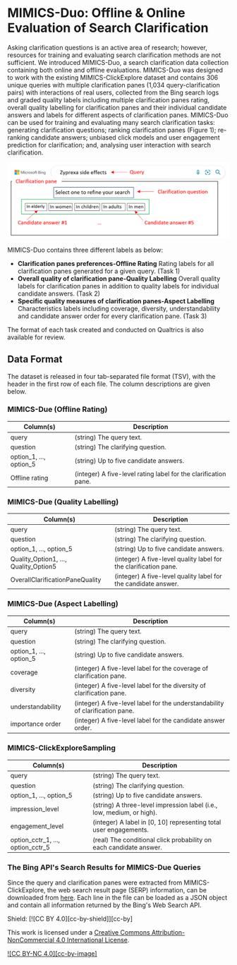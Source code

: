 # MIMICS-Duo: Offline & Online Evaluation of Search Clarification
Asking clarification questions is an active area of research; however, resources for training and evaluating search clarification methods are not sufficient. We introduced MIMICS-Duo, a search clarification data collection containing both online and offline evaluations. 
MIMICS-Duo was designed to work with the existing MIMICS-ClickExplore dataset and contains 306 unique queries with multiple clarification panes (1,034 query-clarification pairs) with interactions of real users, collected from the Bing search logs and graded quality labels including multiple clarification panes rating, overall quality labelling for clarification panes and their individual candidate answers and labels for different aspects of clarification panes.
MIMICS-Duo can be used for training and evaluating many search clarification tasks: generating clarification questions; ranking clarification panes (Figure 1); re-ranking candidate answers; unbiased click models and user engagement prediction for clarification; and, analysing user interaction with search clarification.

![Clarification panme Example](./Picture1.png)

MIMICS-Duo contains three different labels as below:
+ **Clarification panes preferences-Offline Rating** Rating labels for all clarification panes generated for a given query. (Task 1)
+ **Overall quality of clarification pane-Quality Labelling** Overall quality labels for clarification panes in addition to quality labels for individual candidate answers. (Task 2) 
+ **Specific quality measures of clarification panes-Aspect Labelling** Characteristics labels including coverage, diversity, understandability and candidate answer order for every clarification pane. (Task 3)

The format of each task created and conducted on Qualtrics is also available for review.

## Data Format
The dataset is released in four tab-separated file format (TSV), with the header in the first row of each file. The column descriptions are given below. 

### MIMICS-Due (Offline Rating)

| Column(s)                           | Description                                                           |
|-------------------------------------|-----------------------------------------------------------------------|
| query                               | (string) The query text.                                              |
| question                            | (string) The clarifying question.                                     |
| option_1, ..., option_5             | (string) Up to five candidate answers.                                |
| Offline rating                      | (integer) A five-level rating label for the clarification pane.       |

### MIMICS-Due (Quality Labelling)

| Column(s)                           | Description                                                           |
|-------------------------------------|-----------------------------------------------------------------------|
| query                               | (string) The query text.                                              |
| question                            | (string) The clarifying question.                                     |
| option_1, ..., option_5             | (string) Up to five candidate answers.                                |
| Quality_Option1, …, Quality_Option5 | (integer) A five-level quality label for the clarification pane.      |
| OverallClarificationPaneQuality     | (integer) A five-level quality label for the candidate answer.        |

### MIMICS-Due (Aspect Labelling)

| Column(s)                           | Description                                                           |
|-------------------------------------|-----------------------------------------------------------------------|
| query                               | (string) The query text.                                              |
| question                            | (string) The clarifying question.                                     |
| option_1, ..., option_5             | (string) Up to five candidate answers.                                |
| coverage                            | (integer) A five-level label for the coverage of clarification pane.  |
| diversity                           | (integer) A five-level label for the diversity of clarification pane. |
| understandability                   | (integer) A five-level label for the understandability of clarification pane.        |
| importance order                    | (integer) A five-level label for the candidate answer order.          |

### MIMICS-ClickExploreSampling

| Column(s)                           | Description                                                           |
|-------------------------------------|-----------------------------------------------------------------------|
| query                               | (string) The query text.                                              |
| question                            | (string) The clarifying question.                                     |
| option_1, ..., option_5             | (string) Up to five candidate answers.                                |
| impression_level                    | (string) A three-level impression label (i.e., low, medium, or high). |
| engagement_level                    | (integer) A label in [0, 10] representing total user engagements.     |
| option_cctr_1, ..., option_cctr_5   | (real) The conditional click probability on each candidate answer.    |

### The Bing API's Search Results for MIMICS-Due Queries
Since the query and clarification panes were extracted from MIMICS-ClickExplore, the web search result page (SERP) information, can be downloaded from [here](http://ciir.cs.umass.edu/downloads/mimics-serp/MIMICS-BingAPI-results.zip). Each line in the file can be loaded as a JSON object and contain all information returned by the Bing's Web Search API.


Shield: [![CC BY 4.0][cc-by-shield]][cc-by]

This work is licensed under a
[Creative Commons Attribution-NonCommercial 4.0 International License][CC BY-NC].

[![CC BY-NC 4.0][cc-by-image]][CC BY-NC]

[CC BY-NC]: https://creativecommons.org/licenses/by-nc/4.0/
[CC BY-NC-image]: https://mirrors.creativecommons.org/presskit/buttons/88x31/png/by-nc.png
[CC BY-NC-shield]: https://mirrors.creativecommons.org/presskit/buttons/88x31/svg/by-nc.svg
